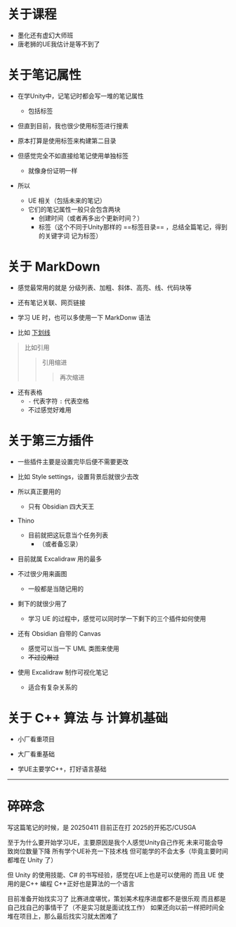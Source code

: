 # 关于课程

- 墨化还有虚幻大师班
- 唐老狮的UE我估计是等不到了

# 关于笔记属性

- 在学Unity中，记笔记时都会写一堆的笔记属性
	- 包括标签
- 但直到目前，我也很少使用标签进行搜素
- 原本打算是使用标签来构建第二目录
- 但感觉完全不如直接给笔记使用单独标签
	- 就像身份证明一样

- 所以
	- UE 相关（包括未来的笔记）
	- 它们的笔记属性一般只会包含两块
		- 创建时间（或者再多出个更新时间？）
		- 标签（这个不同于Unity那样的 ==标签目录== ，总结全篇笔记，得到的关键字词 记为标签）
# 关于 MarkDown

- 感觉最常用的就是 分级列表、加粗、斜体、高亮、线、代码块等

- 还有笔记关联、网页链接

- 学习 UE 时，也可以多使用一下 MarkDonw 语法
- 比如 <u> 下划线 </u> 

> 比如引用
>>引用缩进
>>> 再次缩进

- 还有表格
	- `-` 代表字符 `:` 代表空格
	- 不过感觉好难用
# 关于第三方插件

- 一些插件主要是设置完毕后便不需要更改
- 比如 Style settings，设置背景后就很少去改
- 所以真正要用的
	- 只有 Obsidian 四大天王
- Thino
	- 目前就把这玩意当个任务列表
		- （或者备忘录）

- 目前就属 Excalidraw 用的最多
- 不过很少用来画图
	- 一般都是当随记用的
- 剩下的就很少用了
	- 学习 UE 的过程中，感觉可以同时学一下剩下的三个插件如何使用

- 还有 Obsidian 自带的 Canvas
	- 感觉可以当一下 UML 类图来使用
	- ~~不过没用过~~

- 使用 Excalidraw 制作可视化笔记
	- 适合有复杂关系的

# 关于 C++ 算法 与 计算机基础

- 小厂看重项目
- 大厂看重基础

- 学UE主要学C++，打好语言基础

---
# 碎碎念

写这篇笔记的时候，是 20250411
目前正在打 2025的开拓芯/CUSGA 

至于为什么要开始学习UE，主要原因是我个人感觉Unity自己作死
未来可能会导致岗位数量下降
所有学个UE补充一下技术栈
但可能学的不会太多（毕竟主要时间都堆在 Unity 了）

但 Unity 的使用技能、C# 的书写经验，感觉在UE上也是可以使用的
而且 UE 使用的是C++ 编程
C++正好也是算法的一个语言

目前准备开始找实习了
比赛进度堪忧，策划美术程序进度都不是很乐观
而且都是自己找自己的事情干了（不是实习就是面试找工作）
如果还向以前一样把时间全堆在项目上，那么最后找实习就太困难了



